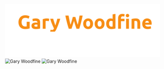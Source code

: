 

<picture>
  <source media="(prefers-color-scheme: dark)" srcset="images/garywoodfine-logo-light.png">
  <source media="(prefers-color-scheme: light)" srcset="images/garywoodfine-logo-dark.png">
  <img alt="Gary Woodfine - Opinionated Software Developer" src="images/garywoodfine-logo-dark.png">
</picture>


<div>
  <img align="center" src="https://github-readme-stats.vercel.app/api?username=garywoodfine&show_icons=true&theme=dark" alt="Gary Woodfine" />&nbsp;<img align="center" src="https://github-readme-stats.vercel.app/api/top-langs/?username=garywoodfine&layout=compact&hide=html&theme=dark" alt="Gary Woodfine" />
<div/>

<br/>



